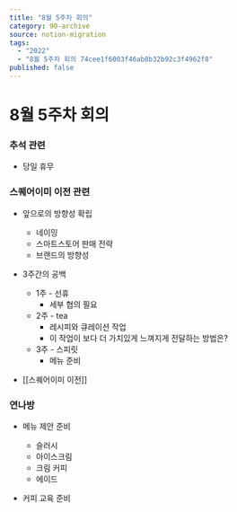```yaml
---
title: "8월 5주차 회의"
category: 90-archive
source: notion-migration
tags:
  - "2022"
  - "8월 5주차 회의 74cee1f6003f46ab8b32b92c3f4962f8"
published: false
---
```


# 8월 5주차 회의

### 추석 관련

* 당일 휴무

### 스퀘어이미 이전 관련

* 앞으로의 방향성 확립
  * 네이밍
  * 스마트스토어 판매 전략
  * 브랜드의 방향성

* 3주간의 공백
  * 1주 - 선휴
    * 세부 협의 필요
  * 2주 - tea
    * 레시피와 큐레이션 작업
    * 이 작업이 보다 더 가치있게 느껴지게 전달하는 방법은?
  * 3주 - 스피릿
    * 메뉴 준비

* [[스퀘어이미 이전]]

### 연나방

* 메뉴 제안 준비
  * 슬러시
  * 아이스크림
  * 크림 커피
  * 에이드

* 커피 교육 준비
